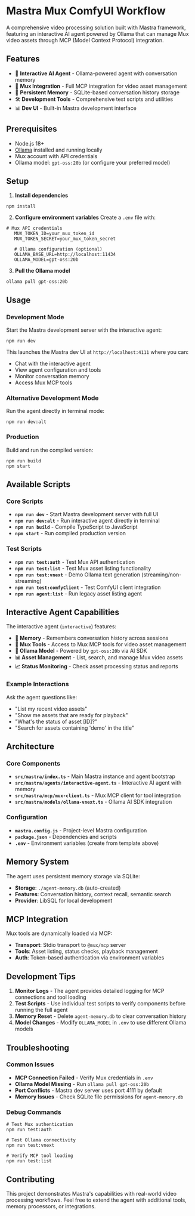 # Mastra Mux ComfyUI Workflow

A comprehensive video processing solution built with Mastra framework, featuring an interactive AI agent powered by Ollama that can manage Mux video assets through MCP (Model Context Protocol) integration.

## Features

- 🤖 **Interactive AI Agent** - Ollama-powered agent with conversation memory
- 🎥 **Mux Integration** - Full MCP integration for video asset management
- 🧠 **Persistent Memory** - SQLite-based conversation history storage
- 🛠️ **Development Tools** - Comprehensive test scripts and utilities
- 📊 **Dev UI** - Built-in Mastra development interface

## Prerequisites

- Node.js 18+
- [Ollama](https://ollama.ai) installed and running locally
- Mux account with API credentials
- Ollama model: `gpt-oss:20b` (or configure your preferred model)

## Setup

1. **Install dependencies**
```shell script
npm install
```


2. **Configure environment variables**
   Create a `.env` file with:
```
# Mux API credentials
   MUX_TOKEN_ID=your_mux_token_id
   MUX_TOKEN_SECRET=your_mux_token_secret
   
   # Ollama configuration (optional)
   OLLAMA_BASE_URL=http://localhost:11434
   OLLAMA_MODEL=gpt-oss:20b
```


3. **Pull the Ollama model**
```shell script
ollama pull gpt-oss:20b
```


## Usage

### Development Mode

Start the Mastra development server with the interactive agent:

```shell script
npm run dev
```


This launches the Mastra dev UI at `http://localhost:4111` where you can:
- Chat with the interactive agent
- View agent configuration and tools
- Monitor conversation memory
- Access Mux MCP tools

### Alternative Development Mode

Run the agent directly in terminal mode:

```shell script
npm run dev:alt
```


### Production

Build and run the compiled version:

```shell script
npm run build
npm start
```


## Available Scripts

### Core Scripts

- **`npm run dev`** - Start Mastra development server with full UI
- **`npm run dev:alt`** - Run interactive agent directly in terminal
- **`npm run build`** - Compile TypeScript to JavaScript
- **`npm start`** - Run compiled production version

### Test Scripts

- **`npm run test:auth`** - Test Mux API authentication
- **`npm run test:list`** - Test Mux asset listing functionality
- **`npm run test:vnext`** - Demo Ollama text generation (streaming/non-streaming)
- **`npm run test:comfyClient`** - Test ComfyUI client integration
- **`npm run agent:list`** - Run legacy asset listing agent

## Interactive Agent Capabilities

The interactive agent (`interactive`) features:

- **🧠 Memory** - Remembers conversation history across sessions
- **🎥 Mux Tools** - Access to Mux MCP tools for video asset management
- **🤖 Ollama Model** - Powered by `gpt-oss:20b` via AI SDK
- **📊 Asset Management** - List, search, and manage Mux video assets
- **📈 Status Monitoring** - Check asset processing status and reports

### Example Interactions

Ask the agent questions like:
- "List my recent video assets"
- "Show me assets that are ready for playback"
- "What's the status of asset [ID]?"
- "Search for assets containing 'demo' in the title"

## Architecture

### Core Components

- **`src/mastra/index.ts`** - Main Mastra instance and agent bootstrap
- **`src/mastra/agents/interactive-agent.ts`** - Interactive AI agent with memory
- **`src/mastra/mcp/mux-client.ts`** - Mux MCP client for tool integration
- **`src/mastra/models/ollama-vnext.ts`** - Ollama AI SDK integration

### Configuration

- **`mastra.config.js`** - Project-level Mastra configuration
- **`package.json`** - Dependencies and scripts
- **`.env`** - Environment variables (create from template above)

## Memory System

The agent uses persistent memory storage via SQLite:

- **Storage**: `./agent-memory.db` (auto-created)
- **Features**: Conversation history, context recall, semantic search
- **Provider**: LibSQL for local development

## MCP Integration

Mux tools are dynamically loaded via MCP:

- **Transport**: Stdio transport to `@mux/mcp` server
- **Tools**: Asset listing, status checks, playback management
- **Auth**: Token-based authentication via environment variables

## Development Tips

1. **Monitor Logs** - The agent provides detailed logging for MCP connections and tool loading
2. **Test Scripts** - Use individual test scripts to verify components before running the full agent
3. **Memory Reset** - Delete `agent-memory.db` to clear conversation history
4. **Model Changes** - Modify `OLLAMA_MODEL` in `.env` to use different Ollama models

## Troubleshooting

### Common Issues

- **MCP Connection Failed** - Verify Mux credentials in `.env`
- **Ollama Model Missing** - Run `ollama pull gpt-oss:20b`
- **Port Conflicts** - Mastra dev server uses port 4111 by default
- **Memory Issues** - Check SQLite file permissions for `agent-memory.db`

### Debug Commands

```shell script
# Test Mux authentication
npm run test:auth

# Test Ollama connectivity  
npm run test:vnext

# Verify MCP tool loading
npm run test:list
```


## Contributing

This project demonstrates Mastra's capabilities with real-world video processing workflows. Feel free to extend the agent with additional tools, memory processors, or integrations.